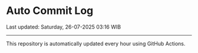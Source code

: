 # Auto Commit Log

Last updated: Saturday, 26-07-2025 03:16 WIB

---

This repository is automatically updated every hour using GitHub Actions.

